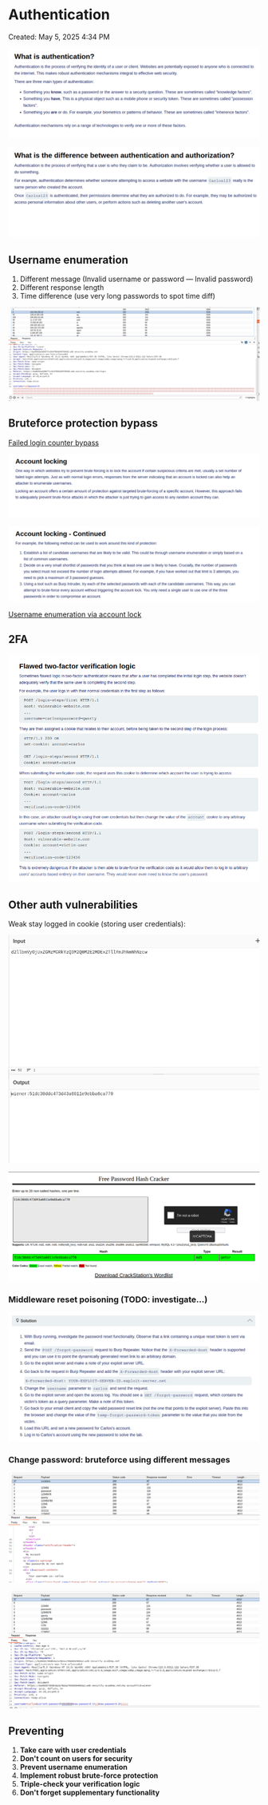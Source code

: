 # Authentication

Created: May 5, 2025 4:34 PM

![image.png](Authentication%201ea021737a89809ab179f4e16daae478/image.png)

![image.png](Authentication%201ea021737a89809ab179f4e16daae478/image%201.png)

## Username enumeration

1. Different message (Invalid username or password — Invalid password)
2. Different response length
3. Time difference (use very long passwords to spot time diff)

![image.png](Authentication%201ea021737a89809ab179f4e16daae478/image%202.png)

## Bruteforce protection bypass

[Failed login counter bypass](Authentication%201ea021737a89809ab179f4e16daae478/Failed%20login%20counter%20bypass%201ea021737a8980d18109e910aa737e73.md)

![image.png](Authentication%201ea021737a89809ab179f4e16daae478/image%203.png)

![image.png](Authentication%201ea021737a89809ab179f4e16daae478/image%204.png)

[Username enumeration via account lock](Authentication%201ea021737a89809ab179f4e16daae478/Username%20enumeration%20via%20account%20lock%201eb021737a8980f8b2a1fc3dbc2d8d8f.md)

## 2FA

![image.png](Authentication%201ea021737a89809ab179f4e16daae478/image%205.png)

## Other auth vulnerabilities

Weak stay logged in cookie (storing user credentials):

![image.png](Authentication%201ea021737a89809ab179f4e16daae478/image%206.png)

![image.png](Authentication%201ea021737a89809ab179f4e16daae478/image%207.png)

### Middleware reset poisoning (TODO: investigate…)

![image.png](Authentication%201ea021737a89809ab179f4e16daae478/image%208.png)

### Change password: bruteforce using different messages

![image.png](Authentication%201ea021737a89809ab179f4e16daae478/image%209.png)

![image.png](Authentication%201ea021737a89809ab179f4e16daae478/image%2010.png)

## Preventing

1. **Take care with user credentials**
2. **Don't count on users for security**
3. **Prevent username enumeration**
4. **Implement robust brute-force protection**
5. **Triple-check your verification logic**
6. **Don't forget supplementary functionality**